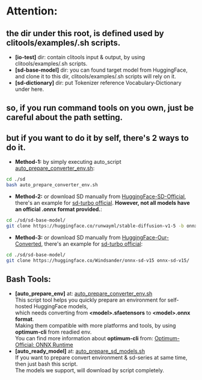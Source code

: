 # Attention: 

## the dir under this root, is defined used by clitools/examples/<action>.sh scripts.

- **[io-test]** dir: contain clitools input & output, by using clitools/examples/<action>.sh scripts.
- **[sd-base-model]** dir: you can found target model from HuggingFace, and clone it to this dir, 
    clitools/examples/<action>.sh scripts will rely on it.
- **[sd-dictionary]** dir: put Tokenizer reference Vocabulary-Dictionary under here.


## so, if you run command tools on you own, just be careful about the path setting.


## but if you want to do it by self, there's 2 ways to do it.

- **Method-1:** by simply executing auto_script [auto_prepare_converter_env.sh](sd%2Fauto_prepare_converter_env.sh):
```bash
cd ./sd
bash auto_prepare_converter_env.sh
```

- **Method-2:** or download SD manually from [HuggingFace-SD-Official](https://huggingface.co/stabilityai), there's an example for [sd-turbo official](https://huggingface.co/stabilityai/sdxl-turbo/tree/main). **However, not all models have an official .onnx format provided.**:

```bash
cd ./sd/sd-base-model/
git clone https://huggingface.co/runwayml/stable-diffusion-v1-5 -b onnx onnx-official-sd-v15/
```


- **Method-3:** or download SD manually from [HuggingFace-Our-Converted](https://huggingface.co/Windsander), there's an example for [sd-turbo official](https://huggingface.co/stabilityai/sdxl-turbo/tree/main):

```bash
cd ./sd/sd-base-model/
git clone https://huggingface.co/Windsander/onnx-sd-v15 onnx-sd-v15/
```


## Bash Tools:
- **[auto_prepare_env]** at: [auto_prepare_converter_env.sh](auto_prepare_converter_env.sh) <br>
     This script tool helps you quickly prepare an environment for self-hosted HuggingFace models,  
     which needs converting from **\<model\>.sfaetensors** to **\<model\>.onnx format**. <br>
     Making them compatible with more platforms and tools, by using **optimum-cli** from readied env. <br> 
     You can find more information about **optimum-cli** from: [Optimum-Official: ONNX Runtime](https://huggingface.co/docs/diffusers/optimization/onnx)
- **[auto_ready_model]** at: [auto_prepare_sd_models.sh](sd-base-model%2Fauto_prepare_sd_v15.sh) <br>
     If you want to prepare convert environment & sd-series at same time, then just bash this script. <br>
     The models we support, will download by script completely.